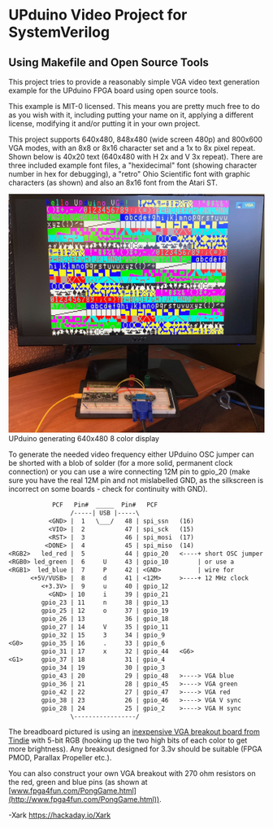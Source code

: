 # UPduino Video Project for SystemVerilog

## Using Makefile and Open Source Tools

This project tries to provide a reasonably simple VGA video text generation
example for the UPduino FPGA board using open source tools.

This example is MIT-0 licensed.  This means you are pretty much free to do as
you wish with it, including putting your name on it, applying a different
license, modifying it and/or putting it in your own project.

This project supports 640x480, 848x480 (wide screen 480p) and 800x600 VGA
modes, with an 8x8 or 8x16 character set and a 1x to 8x pixel repeat.
Shown below is 40x20 text (640x480 with H 2x and V 3x repeat).  There are three
included example font files, a "hexidecimal" font (showing character number
in hex for debugging), a "retro" Ohio Scientific font with graphic characters
(as shown) and also an 8x16 font from the Atari ST.

![UPduino generating 640x480 8 color display](pics/upduino_video_breadboard.jpg
"Picture of VGA monitor showing character set")
<br>UPduino generating 640x480 8 color display

To generate the needed video frequency either UPduino OSC jumper can be shorted
with a blob of solder (for a more solid, permanent clock connection) or you can
use a wire connecting 12M pin to gpio_20 (make sure you have the real 12M pin and
not mislabelled GND, as the silkscreen is incorrect on some boards - check for
 continuity with GND).

```plain-text
            PCF   Pin#  _____  Pin#   PCF
                 /-----| USB |-----\
           <GND> |  1   \___/   48 | spi_ssn   (16)
           <VIO> |  2           47 | spi_sck   (15)
           <RST> |  3           46 | spi_mosi  (17)
          <DONE> |  4           45 | spi_miso  (14)
<RGB2>   led_red |  5           44 | gpio_20   <----+ short OSC jumper
<RGB0> led_green |  6     U     43 | gpio_10        | or use a
<RGB1>  led_blue |  7     P     42 | <GND>          | wire for
      <+5V/VUSB> |  8     d     41 | <12M>     >----+ 12 MHz clock
         <+3.3V> |  9     u     40 | gpio_12
           <GND> | 10     i     39 | gpio_21
         gpio_23 | 11     n     38 | gpio_13
         gpio_25 | 12     o     37 | gpio_19
         gpio_26 | 13           36 | gpio_18
         gpio_27 | 14     V     35 | gpio_11
         gpio_32 | 15     3     34 | gpio_9
<G0>     gpio_35 | 16     .     33 | gpio_6
         gpio_31 | 17     x     32 | gpio_44   <G6>
<G1>     gpio_37 | 18           31 | gpio_4
         gpio_34 | 19           30 | gpio_3
         gpio_43 | 20           29 | gpio_48   >----> VGA blue
         gpio_36 | 21           28 | gpio_45   >----> VGA green
         gpio_42 | 22           27 | gpio_47   >----> VGA red
         gpio_38 | 23           26 | gpio_46   >----> VGA V sync
         gpio_28 | 24           25 | gpio_2    >----> VGA H sync
                 \-----------------/
```

The breadboard pictured is using an
[inexpensive VGA breakout board from Tindie](https://www.tindie.com/products/matzelectronics/vga-adapter-for-raspberry-pi-pico-esp32-etc/)
 with 5-bit RGB (hooking up the two high bits of each color to get more
brightness).  Any breakout designed for 3.3v should be suitable (FPGA PMOD,
Parallax Propeller etc.).

You can also construct your own VGA breakout with 270 ohm resistors on the red,
green and blue pins (as shown at
[www.fpga4fun.com/PongGame.html](http://www.fpga4fun.com/PongGame.html)).

-Xark <https://hackaday.io/Xark>
